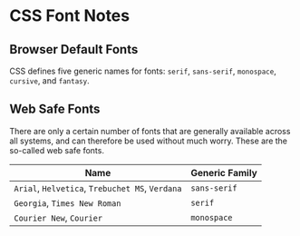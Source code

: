 # CSS Font Notes


## Browser Default Fonts

CSS defines five generic names for fonts:  `serif`, `sans-serif`, `monospace`,
`cursive`, and `fantasy`.

## Web Safe Fonts

There are only a certain number of fonts that are generally available across
all systems, and can therefore be used without much worry.  These are the
so-called web safe fonts.

| Name                                            | Generic Family |
| ----------------------------------------------- | -------------- |
| `Arial`, `Helvetica`, `Trebuchet MS`, `Verdana` | `sans-serif`   |
| `Georgia`, `Times New Roman`                    | `serif`        |
| `Courier New`, `Courier`                        | `monospace`    |
